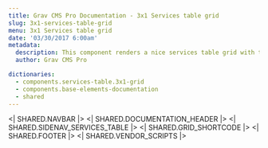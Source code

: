 ```yaml
---
title: Grav CMS Pro Documentation - 3x1 Services table grid
slug: 3x1-services-table-grid
menu: 3x1 Services table grid
date: '03/30/2017 6:00am'
metadata:
  description: This component renders a nice services table grid with three columns
  author: Grav CMS Pro

dictionaries:
  - components.services-table.3x1-grid
  - components.base-elements-documentation
  - shared
---
```


<| SHARED.NAVBAR |>
<| SHARED.DOCUMENTATION_HEADER |>
<| SHARED.SIDENAV_SERVICES_TABLE |>
<| SHARED.GRID_SHORTCODE |>
<| SHARED.FOOTER |>
<| SHARED.VENDOR_SCRIPTS |>
